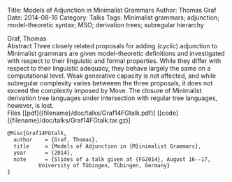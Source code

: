 Title: Models of Adjunction in Minimalist Grammars
Author: Thomas Graf
Date: 2014-08-16
Category: Talks
Tags: Minimalist grammars; adjunction; model-theoretic syntax; MSO; derivation trees; subregular hierarchy

<div markdown class="authors">
Graf, Thomas
</div>

<div markdown class="abstract">
<span id="abstract-title">Abstract</span>
Three closely related proposals for adding (cyclic) adjunction to Minimalist grammars are given model-theoretic definitions and investigated with respect to their linguistic and formal properties. 
While they differ with respect to their linguistic adequacy, they behave largely the same on a computational level.
Weak generative capacity is not affected, and while subregular complexity varies betweeen the three proposals, it does not exceed the complexity imposed by Move.
The closure of Minimalist derivation tree languages under intersection with regular tree languages, however, is lost.
</div>

<div markdown class="files">
<span id="files-title">Files</span>
[[pdf]({filename}/doc/talks/Graf14FGtalk.pdf)]
[[code]({filename}/doc/talks/Graf14FGtalk.tar.gz)]
</div>

~~~latex
@Misc{Graf14FGtalk,
  author	= {Graf, Thomas},
  title		= {Models of Adjunction in {M}inimalist Grammars},
  year		= {2014},
  note		= {Slides of a talk given at {FG2014}, August 16--17,
		  University of Tübingen, Tübingen, Germany}
}
~~~
